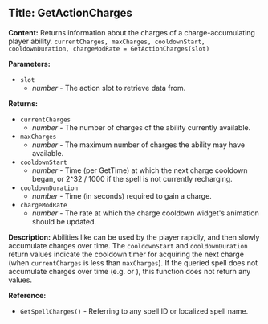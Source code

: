 ## Title: GetActionCharges

**Content:**
Returns information about the charges of a charge-accumulating player ability.
`currentCharges, maxCharges, cooldownStart, cooldownDuration, chargeModRate = GetActionCharges(slot)`

**Parameters:**
- `slot`
  - *number* - The action slot to retrieve data from.

**Returns:**
- `currentCharges`
  - *number* - The number of charges of the ability currently available.
- `maxCharges`
  - *number* - The maximum number of charges the ability may have available.
- `cooldownStart`
  - *number* - Time (per GetTime) at which the next charge cooldown began, or 2^32 / 1000 if the spell is not currently recharging.
- `cooldownDuration`
  - *number* - Time (in seconds) required to gain a charge.
- `chargeModRate`
  - *number* - The rate at which the charge cooldown widget's animation should be updated.

**Description:**
Abilities like can be used by the player rapidly, and then slowly accumulate charges over time. The `cooldownStart` and `cooldownDuration` return values indicate the cooldown timer for acquiring the next charge (when `currentCharges` is less than `maxCharges`).
If the queried spell does not accumulate charges over time (e.g. or ), this function does not return any values.

**Reference:**
- `GetSpellCharges()` - Referring to any spell ID or localized spell name.